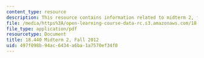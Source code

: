 ```yaml
---
content_type: resource
description: This resource contains information related to midterm 2, fall 2012.
file: /media/https%3A/open-learning-course-data-rc.s3.amazonaws.com/18-440-probability-and-random-variables-spring-2014/497f098b94ac6434a6ba1a7570ef34f0_MIT18_440S14_mid2_2012.pdf
file_type: application/pdf
resourcetype: Document
title: 18.440 Midterm 2, Fall 2012
uid: 497f098b-94ac-6434-a6ba-1a7570ef34f0
---
```

